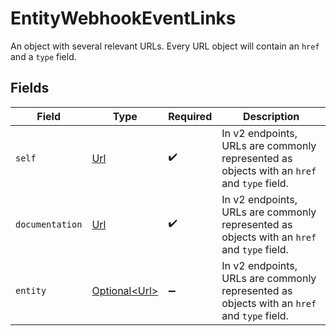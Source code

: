 # EntityWebhookEventLinks

An object with several relevant URLs. Every URL object will contain an `href` and a `type` field.


## Fields

| Field                                                                                      | Type                                                                                       | Required                                                                                   | Description                                                                                |
| ------------------------------------------------------------------------------------------ | ------------------------------------------------------------------------------------------ | ------------------------------------------------------------------------------------------ | ------------------------------------------------------------------------------------------ |
| `self`                                                                                     | [Url](../../models/components/Url.md)                                                      | :heavy_check_mark:                                                                         | In v2 endpoints, URLs are commonly represented as objects with an `href` and `type` field. |
| `documentation`                                                                            | [Url](../../models/components/Url.md)                                                      | :heavy_check_mark:                                                                         | In v2 endpoints, URLs are commonly represented as objects with an `href` and `type` field. |
| `entity`                                                                                   | [Optional\<Url>](../../models/components/Url.md)                                           | :heavy_minus_sign:                                                                         | In v2 endpoints, URLs are commonly represented as objects with an `href` and `type` field. |